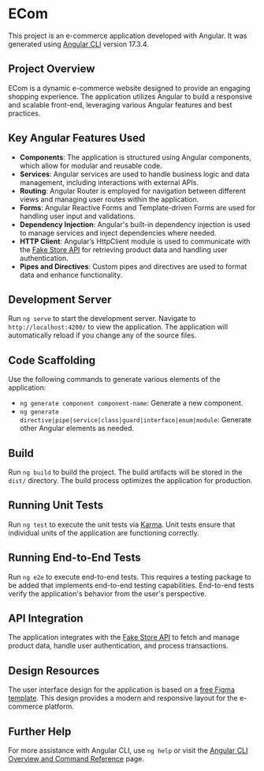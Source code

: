 # ECom

This project is an e-commerce application developed with Angular. It was generated using [Angular CLI](https://github.com/angular/angular-cli) version 17.3.4.

## Project Overview

ECom is a dynamic e-commerce website designed to provide an engaging shopping experience. The application utilizes Angular to build a responsive and scalable front-end, leveraging various Angular features and best practices.

## Key Angular Features Used

- **Components**: The application is structured using Angular components, which allow for modular and reusable code.
- **Services**: Angular services are used to handle business logic and data management, including interactions with external APIs.
- **Routing**: Angular Router is employed for navigation between different views and managing user routes within the application.
- **Forms**: Angular Reactive Forms and Template-driven Forms are used for handling user input and validations.
- **Dependency Injection**: Angular's built-in dependency injection is used to manage services and inject dependencies where needed.
- **HTTP Client**: Angular’s HttpClient module is used to communicate with the [Fake Store API](https://fakestoreapi.com/) for retrieving product data and handling user authentication.
- **Pipes and Directives**: Custom pipes and directives are used to format data and enhance functionality.

## Development Server

Run `ng serve` to start the development server. Navigate to `http://localhost:4200/` to view the application. The application will automatically reload if you change any of the source files.

## Code Scaffolding

Use the following commands to generate various elements of the application:
- `ng generate component component-name`: Generate a new component.
- `ng generate directive|pipe|service|class|guard|interface|enum|module`: Generate other Angular elements as needed.

## Build

Run `ng build` to build the project. The build artifacts will be stored in the `dist/` directory. The build process optimizes the application for production.

## Running Unit Tests

Run `ng test` to execute the unit tests via [Karma](https://karma-runner.github.io). Unit tests ensure that individual units of the application are functioning correctly.

## Running End-to-End Tests

Run `ng e2e` to execute end-to-end tests. This requires a testing package to be added that implements end-to-end testing capabilities. End-to-end tests verify the application's behavior from the user's perspective.

## API Integration

The application integrates with the [Fake Store API](https://fakestoreapi.com/) to fetch and manage product data, handle user authentication, and process transactions.

## Design Resources

The user interface design for the application is based on a [free Figma template](https://www.figma.com/design/2o6dtQ46i8fMsAe3jXNKaQ/75%2B-Ecommerce-Landing-Page-Templates-(Community)?node-id=6314-7685). This design provides a modern and responsive layout for the e-commerce platform.

## Further Help

For more assistance with Angular CLI, use `ng help` or visit the [Angular CLI Overview and Command Reference](https://angular.io/cli) page.
